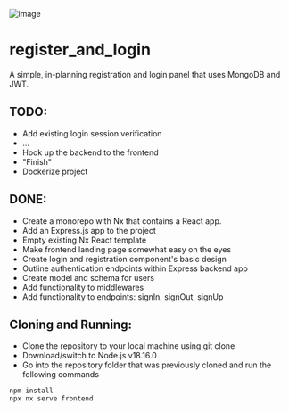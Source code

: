 ![image](https://github.com/iridant/register_and_login/assets/10984744/64143a8d-9a33-4518-a05c-6fead378c106)

# register_and_login
A simple, in-planning registration and login panel that uses MongoDB and JWT.


## TODO:
- Add existing login session verification
- ...
- Hook up the backend to the frontend
- "Finish"
- Dockerize project

## DONE:
- Create a monorepo with Nx that contains a React app.
- Add an Express.js app to the project
- Empty existing Nx React template
- Make frontend landing page somewhat easy on the eyes
- Create login and registration component's basic design
- Outline authentication endpoints within Express backend app
- Create model and schema for users
- Add functionality to middlewares
- Add functionality to endpoints: signIn, signOut, signUp

## Cloning and Running:

- Clone the repository to your local machine using git clone
- Download/switch to Node.js v18.16.0
- Go into the repository folder that was previously cloned and run the following commands

 ```
 npm install
 npx nx serve frontend
 ```
